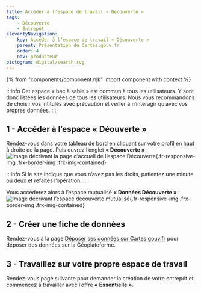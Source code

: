 ```yaml
---
title: Accéder à l’espace de travail « Découverte »
tags:
    - Découverte
    - Entrepôt
eleventyNavigation:
    key: Accéder à l’espace de travail « Découverte »
    parent: Présentation de Cartes.gouv.fr
    order: 4
    nav: producteur
pictogram: digital/search.svg
---
```


{% from "components/component.njk" import component with context %}

:::info
Cet espace « bac à sable » est commun à tous les utilisateurs. Y sont donc listées les données de tous les utilisateurs. Nous vous recommandons de choisir vos intitulés avec précaution et veiller à n’interagir qu’avec vos propres données.
:::

## 1 - Accéder à l’espace « Déouverte »

Rendez-vous dans votre tableau de bord en cliquant sur votre profil en haut à droite de la page. Puis ouvrez l’onglet **« Découverte »** :
![Image décrivant la page d’accueil de l’espace Découverte](/img/guides/producteur/presentation/espace-decouverte/01_decouverte.png){.fr-responsive-img .frx-border-img .frx-img-contained}

:::info
Si le site indique que vous n’avez pas les droits, patientez une minute ou deux et refaîtes l’opération.
:::

Vous accéderez alors à l’espace mutualisé **« Données Découverte »** :
![Image décrivant l’espace découverte mutualisé](/img/guides/producteur/presentation/espace-decouverte/02_donnees.png){.fr-responsive-img .frx-border-img .frx-img-contained}

## 2 - Créer une fiche de données

Rendez-vous à la page [Déposer ses données sur Cartes.gouv.fr](../../publier-des-donnees-via-cartes-gouv/deposer-donnees-sur-cartes-gouv/) pour déposer des données sur la Géoplateforme.

## 3 - Travaillez sur votre propre espace de travail

Rendez-vous page suivante pour demander la création de votre entrepôt et commencez à travailler avec l’offre **« Essentielle »**.

